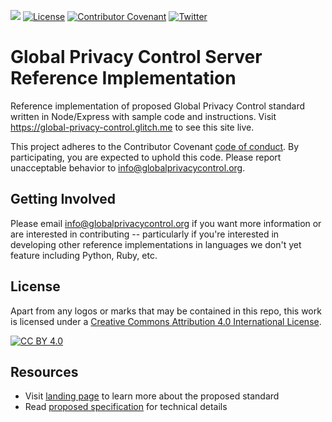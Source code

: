 [![][gpc-logo]][gpc-url]
[![License](https://img.shields.io/badge/license-CC%20BY%204.0-0c7453)](https://github.com/globalprivacycontrol/reference-server-express/blob/main/LICENSE)
[![Contributor Covenant](https://img.shields.io/badge/Contributor%20Covenant-v2.0%20adopted-0c7453.svg)](CODE_OF_CONDUCT.md)
[![Twitter](https://img.shields.io/twitter/follow/globalprivctrl.svg?style=social&label=Follow)](https://twitter.com/intent/follow?screen_name=globalprivctrl)

# Global Privacy Control Server Reference Implementation

Reference implementation of proposed Global Privacy Control standard written in Node/Express with sample code and instructions.
Visit https://global-privacy-control.glitch.me to see this site live.

This project adheres to the Contributor Covenant [code of conduct](CODE_OF_CONDUCT.md).
By participating, you are expected to uphold this code. Please report unacceptable behavior to info@globalprivacycontrol.org.

## Getting Involved
Please email info@globalprivacycontrol.org if you want more information or are interested in contributing -- particularly if you're interested in developing other reference implementations in languages we don't yet feature including Python, Ruby, etc.  

## License
Apart from any logos or marks that may be contained in this repo, this work is licensed under a
[Creative Commons Attribution 4.0 International License](https://github.com/globalprivacycontrol/landing-page/blob/master/LICENSE).

[![CC BY 4.0][cc-by-image]][cc-by]

## Resources
- Visit [landing page](https://globalprivacycontrol.org) to learn more about the proposed standard
- Read [proposed specification](https://privacycg.github.io/gpc-spec/) for technical details

[cc-by]: http://creativecommons.org/licenses/by/4.0/
[cc-by-image]: https://i.creativecommons.org/l/by/4.0/88x31.png
[gpc-url]: https://globalprivacycontrol.org/
[gpc-logo]: https://pbs.twimg.com/profile_banners/1311398695162703872/1601662219/1500x500
